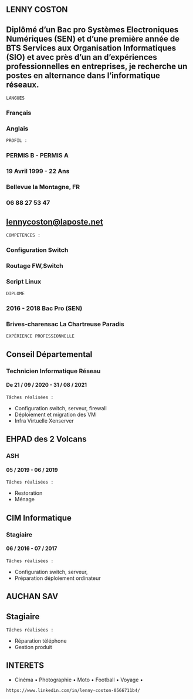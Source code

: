 ## LENNY COSTON
## Diplômé d’un Bac pro Systèmes Electroniques Numériques (SEN) et d’une première année de BTS Services aux Organisation Informatiques (SIO) et avec près d’un an d’expériences professionnelles en entreprises, je recherche un postes en alternance dans l’informatique réseaux.


```
LANGUES
```
### Français
### Anglais
```
PROFIL :
```
### PERMIS B - PERMIS A
### 19 Avril 1999 - 22 Ans
### Bellevue la Montagne, FR
### 06 88 27 53 47
## lennycoston@laposte.net
```
COMPETENCES :
```
### Configuration Switch
### Routage FW,Switch
### Script Linux
```
DIPLOME
```
### 2016 - 2018 Bac Pro (SEN)
### Brives-charensac La Chartreuse Paradis

```
EXPÉRIENCE PROFESSIONNELLE
```
## Conseil Départemental
### Technicien Informatique Réseau
#### De 21 / 09 / 2020 - 31 / 08 / 2021
```
Tâches réalisées :
```
- Configuration switch, serveur, firewall
- Déploiement et migration des VM
- Infra Virtuelle Xenserver

## EHPAD des 2 Volcans
### ASH
####  05 / 2019  - 06 / 2019
```
Tâches réalisées :
```
- Restoration
- Ménage

## CIM Informatique
### Stagiaire
#### 06 / 2016  - 07 / 2017
```
Tâches réalisées :
```
- Configuration switch, serveur,
- Préparation déploiement ordinateur

## AUCHAN SAV
## Stagiaire
```
Tâches réalisées :
```
- Réparation téléphone
- Gestion produit


## INTERETS

- Cinéma • Photographie • Moto • Football • Voyage •

```
https://www.linkedin.com/in/lenny-coston-0566711b4/
```